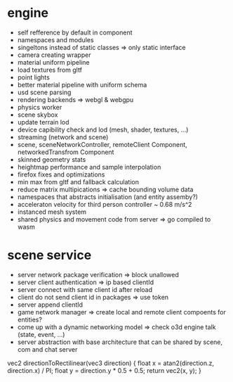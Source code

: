 # engine
- self refference by default in component
- namespaces and modules
- singeltons instead of static classes => only static interface
- camera creating wrapper
- material uniform pipeline
- load textures from gltf
- point lights
- better material pipeline with uniform schema
- usd scene parsing
- rendering backends => webgl & webgpu
- physics worker
- scene skybox
- update terrain lod
- device capibility check and lod (mesh, shader, textures, ...)
- streaming (network and scene)
- scene, sceneNetworkController, remoteClient Component, networkedTransfrom Component
- skinned geometry stats
- heightmap performance and sample interpolation
- firefox fixes and optimizations
- min max from gltf and fallback calculation
- reduce matrix multipications => cache bounding volume data
- namespaces that abstracts initialisation (and entity assemby?)
- acceleraton velocity for third person controller ~ 0.68 m/s^2
- instanced mesh system
- shared physics and movement code from server => go compiled to wasm

# scene service
- server network package verification => block unallowed
- server client authentication => ip based clientId
- server connect with same client id after reload
- client do not send client id in packages => use token
- server append clientId
- game network manager => create local and remote client compoents for entities?
- come up with a dynamic networking model => check o3d engine talk (state, event, ...)
- server abstraction with base architecture that can be shared by scene, com and chat server

vec2 directionToRectilinear(vec3 direction) {
  float x = atan2(direction.z, direction.x) / PI;
  float y = direction.y * 0.5 + 0.5;
  return vec2(x, y);
}
